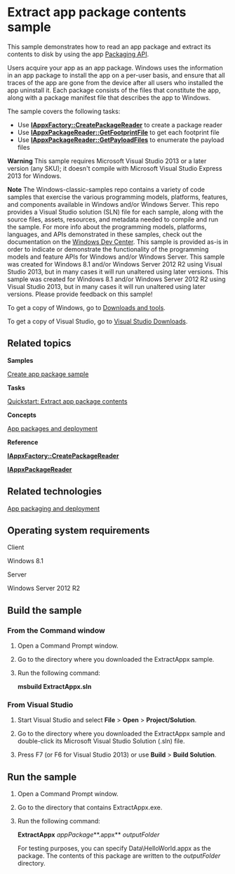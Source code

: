 Extract app package contents sample
===================================

This sample demonstrates how to read an app package and extract its contents to disk by using the app [Packaging API](http://msdn.microsoft.com/en-us/library/windows/desktop/hh446766).

Users acquire your app as an app package. Windows uses the information in an app package to install the app on a per-user basis, and ensure that all traces of the app are gone from the device after all users who installed the app uninstall it. Each package consists of the files that constitute the app, along with a package manifest file that describes the app to Windows.

The sample covers the following tasks:

-   Use [**IAppxFactory::CreatePackageReader**](http://msdn.microsoft.com/en-us/library/windows/desktop/hh446677) to create a package reader
-   Use [**IAppxPackageReader::GetFootprintFile**](http://msdn.microsoft.com/en-us/library/windows/desktop/hh446758) to get each footprint file
-   Use [**IAppxPackageReader::GetPayloadFiles**](http://msdn.microsoft.com/en-us/library/windows/desktop/hh446761) to enumerate the payload files

**Warning**  This sample requires Microsoft Visual Studio 2013 or a later version (any SKU); it doesn't compile with Microsoft Visual Studio Express 2013 for Windows.

**Note**  The Windows-classic-samples repo contains a variety of code samples that exercise the various programming models, platforms, features, and components available in Windows and/or Windows Server. This repo provides a Visual Studio solution (SLN) file for each sample, along with the source files, assets, resources, and metadata needed to compile and run the sample. For more info about the programming models, platforms, languages, and APIs demonstrated in these samples, check out the documentation on the [Windows Dev Center](https://dev.windows.com). This sample is provided as-is in order to indicate or demonstrate the functionality of the programming models and feature APIs for Windows and/or Windows Server. This sample was created for Windows 8.1 and/or Windows Server 2012 R2 using Visual Studio 2013, but in many cases it will run unaltered using later versions. This sample was created for Windows 8.1 and/or Windows Server 2012 R2 using Visual Studio 2013, but in many cases it will run unaltered using later versions. Please provide feedback on this sample!

To get a copy of Windows, go to [Downloads and tools](http://go.microsoft.com/fwlink/p/?linkid=301696).

To get a copy of Visual Studio, go to [Visual Studio Downloads](http://go.microsoft.com/fwlink/p/?linkid=301697).

Related topics
--------------

**Samples**

[Create app package sample](http://go.microsoft.com/fwlink/p/?linkid=236965)

**Tasks**

[Quickstart: Extract app package contents](http://msdn.microsoft.com/en-us/library/windows/desktop/hh446618)

**Concepts**

[App packages and deployment](http://msdn.microsoft.com/en-us/library/windows/desktop/hh464929)

**Reference**

[**IAppxFactory::CreatePackageReader**](http://msdn.microsoft.com/en-us/library/windows/desktop/hh446677)

[**IAppxPackageReader**](http://msdn.microsoft.com/en-us/library/windows/desktop/hh446756)

Related technologies
--------------------

[App packaging and deployment](http://msdn.microsoft.com/en-us/library/windows/desktop/hh446593)

Operating system requirements
-----------------------------

Client

Windows 8.1

Server

Windows Server 2012 R2

Build the sample
----------------

### From the Command window

1.  Open a Command Prompt window.

2.  Go to the directory where you downloaded the ExtractAppx sample.

3.  Run the following command:

    **msbuild ExtractAppx.sln**

### From Visual Studio

1.  Start Visual Studio and select **File** \> **Open** \> **Project/Solution**.

2.  Go to the directory where you downloaded the ExtractAppx sample and double-click its Microsoft Visual Studio Solution (.sln) file.

3.  Press F7 (or F6 for Visual Studio 2013) or use **Build** \> **Build Solution**.

Run the sample
--------------

1.  Open a Command Prompt window.

2.  Go to the directory that contains ExtractAppx.exe.

3.  Run the following command:

    **ExtractAppx** *appPackage***.appx** *outputFolder*

    For testing purposes, you can specify Data\\HelloWorld.appx as the package. The contents of this package are written to the *outputFolder* directory.


